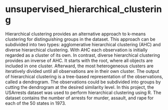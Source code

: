 # unsupervised_hierarchical_clustering

Hierarchical clustering provides an alternative approach to k-means clustering for distinguishing groups in the dataset.
This approach can be subdivided into two types: agglomerative hierarchical clustering (AHC) and diverse hierarchical clustering. 
With AHC each observation is initially regarded as a cluster of its own. In contrast, diverse hierarchical clustering provides an inverse of AHC. 
It starts with the root, where all objects are included in one cluster. Afterward, the most heterogeneous clusters are iteratively divided until
all observations are in their own cluster. The output of hierarchical clustering is a tree-based representation of the observations, called a dendrogram. 
The observations could be subdivided into groups by cutting the dendrogram at the desired similarity level. In this project, the USArrests 
dataset was used to perform hierarchical clustering using R. The dataset contains the number of arrests for murder, assault, and rape for each of the 50 states in 1973.
